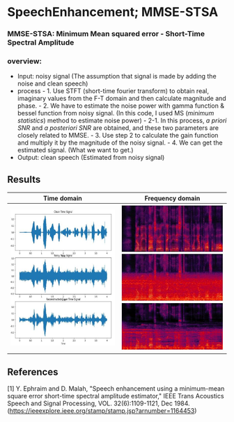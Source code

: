 # SpeechEnhancement; MMSE-STSA
### MMSE-STSA: Minimum Mean squared error - Short-Time Spectral Amplitude

### overview:
- Input: noisy signal (The assumption that signal is made by adding the noise and clean speech)
- process
        - 1. Use STFT (short-time fourier transform) to obtain real, imaginary values from the F-T domain and then calculate magnitude and phase.
        - 2. We have to estimate the noise power with gamma function & bessel function from noisy signal. (In this code, I used MS (*minimum statistics*) method to estimate noise power)
            - 2-1. In this process, *a priori SNR* and *a posteriori SNR* are obtained, and these two parameters are closely related to MMSE.
        - 3. Use step 2 to calculate the gain function and multiply it by the magnitude of the noisy signal.
        - 4. We can get the estimated signal. (What we want to get.)
- Output: clean speech (Estimated from noisy signal)

## Results
Time domain | Frequency domain 
:---: | :---: |
<img src = 'assets/waveform.JPG'> | <img src = 'assets/Spectro.JPG'> |


## References
[1] Y. Ephraim and D. Malah, "Speech enhancement using a minimum-mean square error short-time spectral amplitude estimator," IEEE Trans Acoustics Speech and Signal Processing, VOL. 32(6):1109-1121, Dec 1984.(https://ieeexplore.ieee.org/stamp/stamp.jsp?arnumber=1164453)
